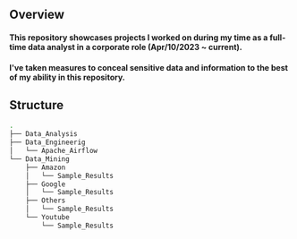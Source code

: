 ## Overview
#### This repository showcases projects I worked on during my time as a full-time data analyst in a corporate role (Apr/10/2023 ~ current).
#### I've taken measures to conceal sensitive data and information to the best of my ability in this repository.

## Structure
```bash
.
├── Data_Analysis
├── Data_Engineerig
│   └── Apache_Airflow
└── Data_Mining
    ├── Amazon
    │   └── Sample_Results
    ├── Google
    │   └── Sample_Results
    ├── Others
    │   └── Sample_Results
    └── Youtube
        └── Sample_Results
```
